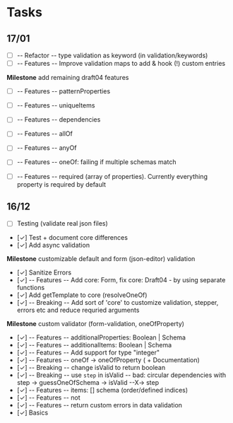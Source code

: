 # Tasks

## 17/01

- [ ] -- Refactor -- type validation as keyword (in validation/keywords)
- [ ] -- Features -- Improve validation maps to add & hook (!) custom entries

**Milestone** add remaining draft04 features
- [ ] -- Features -- patternProperties
- [ ] -- Features -- uniqueItems
- [ ] -- Features -- dependencies
- [ ] -- Features -- allOf
- [ ] -- Features -- anyOf
- [ ] -- Features -- oneOf: failing if multiple schemas match
- [ ] -- Features -- required (array of properties). Currently everything property is required by default


## 16/12

- [ ] Testing (validate real json files)
- [✓] Test + document core differences
- [✓] Add async validation

**Milestone** customizable default and form (json-editor) validation
- [✓] Sanitize Errors 
- [✓] -- Features -- Add core: Form, fix core: Draft04 - by using separate functions
- [✓] Add getTemplate to core (resolveOneOf)
- [✓] -- Breaking -- Add sort of 'core' to customize validation, stepper, errors etc and reduce requried arguments

**Milestone** custom validator (form-validation, oneOfProperty)
- [✓] -- Features -- additionalProperties: Boolean | Schema
- [✓] -- Features -- additionalItems: Boolean | Schema
- [✓] -- Features -- Add support for type "integer"
- [✓] -- Features -- oneOf -> oneOfProperty ( + Documentation)
- [✓] -- Breaking -- change isValid to return boolean
- [✓] -- Breaking -- use `step` in isValid -- bad: circular dependencies with step -> guessOneOfSchema -> isValid --X-> step
- [✓] -- Features -- items: [] schema (order/defined indices)
- [✓] -- Features -- not
- [✓] -- Features -- return custom errors in data validation
- [✓] Basics
